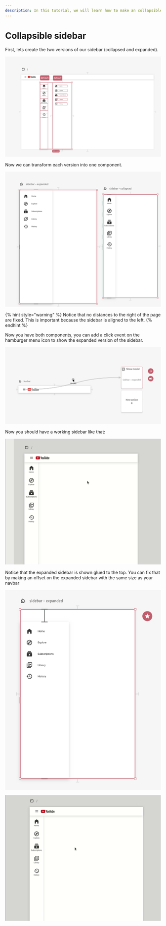 ```yaml
---
description: In this tutorial, we will learn how to make an collapsible sidebar
---
```


# Collapsible sidebar

First, lets create the two versions of our sidebar (collapsed and expanded).

![We just drew the elements, no components are involved yet](<../../.gitbook/assets/image (71).png>)

Now we can transform each version into one component.

![Each version of the sidebar is now a component](<../../.gitbook/assets/image (49).png>)

{% hint style="warning" %}
Notice that no distances to the right of the page are fixed. This is important because the sidebar is aligned to the left.
{% endhint %}

Now you have both components, you can add a click event on the hamburger menu icon to show the expanded version of the sidebar.

![You only need to trigger the expanded version](<../../.gitbook/assets/image (61).png>)

Now you should have a working sidebar like that:

![Modals come with the default "collapse when click outside" behavior](../../.gitbook/assets/collapsible-sidebar-1.gif)

Notice that the expanded sidebar is shown glued to the top. You can fix that by making an offset on the expanded sidebar with the same size as your navbar

![Just the expaned sidebar should have this offset in px](<../../.gitbook/assets/image (62).png>)

![It should work like this](../../.gitbook/assets/collapsible-sidebar-2.gif)

